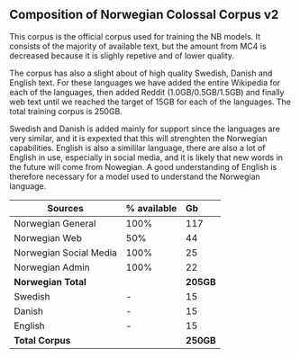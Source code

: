## Composition of Norwegian Colossal Corpus v2
This corpus is the official corpus used for training the NB models. It consists of the majority of available text, but the amount from MC4 is decreased because it is slighly repetive and of lower quality.

The corpus has also a slight about of high quality Swedish, Danish and English text. For these languages we have added the entire Wikipedia for each of the languages, then added Reddit (1.0GB/0.5GB/1.5GB) and finally web text until we reached the target of 15GB for each of the languages. The total training corpus is 250GB.

Swedish and Danish is added mainly for support since the languages are very similar, and it is expexted that this will strenghten the Norwegian capabilities. English is also a simililar language, there are also a lot of English in use, especially in social media, and it is likely that new words in the future will come from Nowegian. A good understanding of English is therefore necessary for a model used to understand the Norwegian language.

| Sources  |   % available | Gb | 
| -------- |   :-----| :-----| 
| Norwegian General | 100% | 117| 
| Norwegian Web | 50% | 44| 
| Norwegian Social Media | 100% | 25| 
| Norwegian Admin | 100% | 22|
| **Norwegian Total** |  | **205GB**|
| Swedish | - | 15|
| Danish | - | 15|
| English | - | 15|
| **Total Corpus**| | **250GB**|

